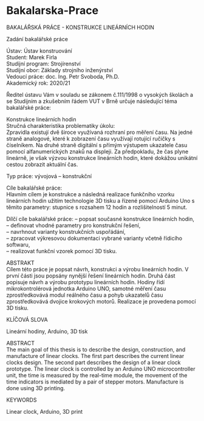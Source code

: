 # Bakalarska-Prace
BAKALÁŘSKÁ PRÁCE - KONSTRUKCE LINEÁRNÍCH HODIN


Zadání bakalářské práce  

Ústav: Ústav konstruování  
Student: Marek Firla  
Studijní program: Strojírenství  
Studijní obor: Základy strojního inženýrství  
Vedoucí práce: doc. Ing. Petr Svoboda, Ph.D.  
Akademický rok: 2020/21  

Ředitel ústavu Vám v souladu se zákonem č.111/1998 o vysokých školách a se Studijním a zkušebním řádem VUT v Brně určuje následující téma bakalářské práce:  

Konstrukce lineárních hodin  
Stručná charakteristika problematiky úkolu:  
Zpravidla existují dvě široce využívaná rozhraní pro měření času. Na jedné straně analogové, které
k zobrazení času využívají rotující ručičky s číselníkem. Na druhé straně digitální s přímým výstupem
ukazatele času pomocí alfanumerických znaků na displeji. Za předpokladu, že čas plyne lineárně, je
však výzvou konstrukce lineárních hodin, které dokážou unikátní cestou zobrazit aktuální čas.

Typ práce: vývojová – konstrukční  

Cíle bakalářské práce:  
Hlavním cílem je konstrukce a následná realizace funkčního vzorku lineárních hodin užitím
technologie 3D tisku a řízené pomocí Arduino Uno s těmito parametry: stupnice s rozsahem 12 hodin
a rozlišitelností 5 minut.  

Dílčí cíle bakalářské práce:
– popsat současné konstrukce lineárních hodin,  
– definovat vhodné parametry pro konstrukční řešení,  
– navrhnout varianty konstrukčních uspořádání,  
– zpracovat výkresovou dokumentaci vybrané varianty včetně řídicího softwaru,  
– realizovat funkční vzorek pomocí 3D tisku.  

ABSTRAKT  
Cílem této práce je popsat návrh, konstrukci a výrobu lineárních hodin. V první části jsou popsány nynější řešení lineárních hodin. Druhá část popisuje návrh a výrobu prototypu lineárních hodin. Hodiny řídí mikrokontrolérová jednotka Arduino UNO, samotné měření času zprostředkovává modul reálného času a pohyb ukazatelů času zprostředkovává dvojice krokových motorů. Realizace je provedena pomocí 3D tisku.   

KLÍČOVÁ SLOVA   

Lineární hodiny, Arduino, 3D tisk  

ABSTRACT  
The main goal of this thesis is to describe the design, construction, and manufacture of linear clocks. The first part describes the current linear clocks design. The second part describes the design of a linear clock prototype. The linear clock is controlled by an Arduino UNO microcontroller unit, the time is measured by the real-time module, the movement of the time indicators is mediated by a pair of stepper motors. Manufacture is done using 3D printing.  

KEYWORDS  

Linear clock, Arduino, 3D print  
